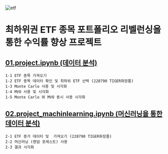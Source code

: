 ![etf](https://github.com/user-attachments/assets/84858f74-a049-42b0-874c-ebdc9353b891)

# 최하위권 ETF 종목 포트폴리오 리벨런싱을 통한 수익률 향상 프로젝트

## [01.project.ipynb (데이터 분석)](https://github.com/jihun-shim/My_Project/blob/main/project/01.project.ipynb) 
```
1-1 ETF 종목 가져오기
1-2 ETF 종목 데이터 확인 및 최하위 ETF 선택 (228790 TIGER화장품)
1-3 Monte Carlo 사용 및 시각화
1-4 MVO 사용 및 시각화
1-5 Monte Carlo 와 MVO 동시 사용 시각화
```
## [02.project_machinlearning.ipynb (머신러닝을 통한 데이터 분석)](https://github.com/jihun-shim/My_Project/blob/main/project/02.project_machinlearning.ipynb)
```
2-1 ETF 종가 데이터 및  가져오기 (228790 TIGER화장품)
2-2 머신러닝 (랜덤 포레스트) 사용 
2-3 결과 시각화
```


